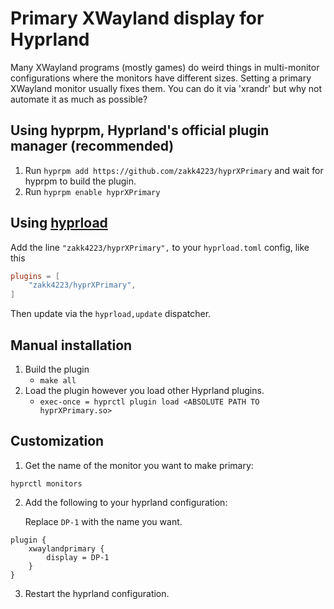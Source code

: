 # Primary XWayland display for Hyprland


Many XWayland programs (mostly games) do weird things in multi-monitor configurations where the monitors have different sizes.
Setting a primary XWayland monitor usually fixes them. You can do it via 'xrandr' but why not automate it as much as possible?

## Using hyprpm, Hyprland's official plugin manager (recommended)
1. Run `hyprpm add https://github.com/zakk4223/hyprXPrimary` and wait for hyprpm to build the plugin.
2. Run `hyprpm enable hyprXPrimary`


## Using [hyprload](https://github.com/Duckonaut/hyprload)
Add the line `"zakk4223/hyprXPrimary",` to your `hyprload.toml` config, like this

```toml
plugins = [
    "zakk4223/hyprXPrimary",
]
```

Then update via the `hyprload,update` dispatcher.

## Manual installation

1. Build the plugin 
    - `make all`
2. Load the plugin however you load other Hyprland plugins.
    - `exec-once = hyprctl plugin load <ABSOLUTE PATH TO hyprXPrimary.so>`

## Customization

1. Get the name of the monitor you want to make primary:
   
```
hyprctl monitors
```

2. Add the following to your hyprland configuration:

    Replace `DP-1` with the name you want.

```
plugin {
    xwaylandprimary {
        display = DP-1
    }
}
```

3. Restart the hyprland configuration.
